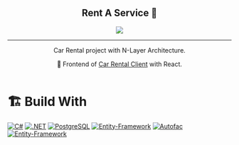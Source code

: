 <header> 
    <h2 align="center">Rent A Service  🚗</h2>
    <p align="center"> 
    <img src="https://user-images.githubusercontent.com/68536015/230495117-69fa9d7c-cd3b-411b-a6bc-328631e74de7.png" /> 
    </p>
    <hr>
     <p align="center"> Car Rental project with N-Layer Architecture.</p>
    <p align="center">
       🔖 Frontend of <a href="https://github.com/ayhan-karaman/car-rental-client">Car Rental Client</a> with React. 
    </p>
</header>

<h1>🏗️  Build With</h1>

[![C#](https://img.shields.io/badge/Csharp-563D7C?style=for-the-badge&logo=Csharp&logoColor=white)](https://dotnet.microsoft.com/apps/aspnet)
[![.NET](https://img.shields.io/badge/ASP.NET-0090d6?style=for-the-badge&logo=.net&logoColor=white)](https://dotnet.microsoft.com/apps/aspnet)
[![PostgreSQL](https://img.shields.io/badge/PostgreSQL-4169E1?style=for-the-badge&logo=PostgreSQL&logoColor=white)](https://www.postgresql.org/)
[![Entity-Framework](https://img.shields.io/badge/EntityFramework-512bd4?style=for-the-badge&logo=nuget&logoColor=white)](https://docs.microsoft.com/tr-tr/ef/)
[![Autofac](https://img.shields.io/badge/Autofac-04fe6a?style=for-the-badge&logo=nuget&logoColor=white)](https://autofac.org/)
[![Entity-Framework](https://img.shields.io/badge/FluentValidation-40babd?style=for-the-badge&logo=nuget&logoColor=white)](https://docs.microsoft.com/tr-tr/ef/)

